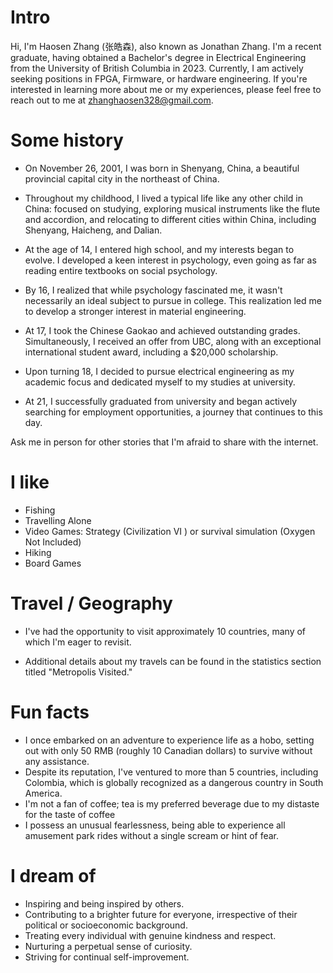 # Intro


Hi, I'm Haosen Zhang (张皓森), also known as Jonathan Zhang. I'm a recent graduate, having obtained a Bachelor's degree in Electrical Engineering from the University of British Columbia in 2023. Currently, I am actively seeking positions in FPGA, Firmware, or hardware engineering. If you're interested in learning more about me or my experiences, please feel free to reach out to me at zhanghaosen328@gmail.com.
# Some history

- On November 26, 2001, I was born in Shenyang, China, a beautiful provincial capital city in the northeast of China.

- Throughout my childhood, I lived a typical life like any other child in China: focused on studying, exploring musical instruments like the flute and accordion, and relocating to different cities within China, including Shenyang, Haicheng, and Dalian.

- At the age of 14, I entered high school, and my interests began to evolve. I developed a keen interest in psychology, even going as far as reading entire textbooks on social psychology.

- By 16, I realized that while psychology fascinated me, it wasn't necessarily an ideal subject to pursue in college. This realization led me to develop a stronger interest in material engineering.

- At 17, I took the Chinese Gaokao and achieved outstanding grades. Simultaneously, I received an offer from UBC, along with an exceptional international student award, including a $20,000 scholarship.

- Upon turning 18, I decided to pursue electrical engineering as my academic focus and dedicated myself to my studies at university.

- At 21, I successfully graduated from university and began actively searching for employment opportunities, a journey that continues to this day.

Ask me in person for other stories that I'm afraid to share with the internet.

# I like

- Fishing
- Travelling Alone
- Video Games: Strategy (Civilization VI ) or survival simulation (Oxygen Not Included)
- Hiking
- Board Games

# Travel / Geography

- I've had the opportunity to visit approximately 10 countries, many of which I'm eager to revisit.

- Additional details about my travels can be found in the statistics section titled "Metropolis Visited."

# Fun facts

- I once embarked on an adventure to experience life as a hobo, setting out with only 50 RMB (roughly 10 Canadian dollars) to survive without any assistance.
- Despite its reputation, I've ventured to more than 5 countries, including Colombia, which is globally recognized as a dangerous country in South America.
- I'm not a fan of coffee; tea is my preferred beverage due to my distaste for the taste of coffee
- I possess an unusual fearlessness, being able to experience all amusement park rides without a single scream or hint of fear.

# I dream of

- Inspiring and being inspired by others.
- Contributing to a brighter future for everyone, irrespective of their political or socioeconomic background.
- Treating every individual with genuine kindness and respect.
- Nurturing a perpetual sense of curiosity.
- Striving for continual self-improvement.



